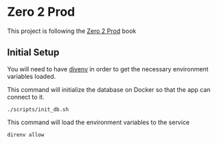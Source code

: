 # Zero 2 Prod

This project is following the [Zero 2 Prod](https://www.zero2prod.com/index.html?country_code=US) book

## Initial Setup

You will need to have [divenv](https://direnv.net/) in order to get the necessary environment variables loaded.

This command will initialize the database on Docker so that the app can connect to it.

```
./scripts/init_db.sh
```

This command will load the environment variables to the service

```
direnv allow
```
